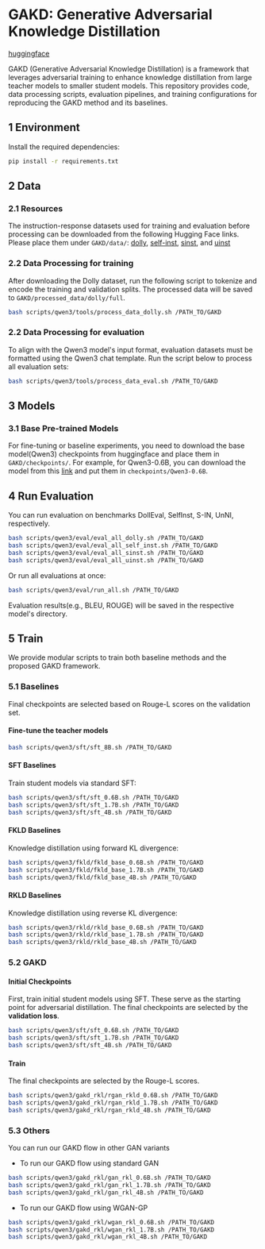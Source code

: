 # GAKD: Generative Adversarial Knowledge Distillation

[huggingface](https://huggingface.co/collections/Suttooo/gakd-6889f36aac00296314e6da59)

GAKD (Generative Adversarial Knowledge Distillation) is a framework that leverages adversarial training to enhance knowledge distillation from large teacher models to smaller student models. This repository provides code, data processing scripts, evaluation pipelines, and training configurations for reproducing the GAKD method and its baselines.

## 1 Environment

Install the required dependencies:
```bash
pip install -r requirements.txt
```

## 2 Data
### 2.1 Resources
The instruction-response datasets used for training and evaluation before processing can be downloaded from the following Hugging Face links. Please place them under `GAKD/data/`: [dolly](https://huggingface.co/datasets/MiniLLM/dolly), [self-inst](https://huggingface.co/datasets/MiniLLM/self-inst), [sinst](https://huggingface.co/datasets/MiniLLM/sinst), and [uinst](https://huggingface.co/datasets/MiniLLM/uinst)


### 2.2 Data Processing for training
After downloading the Dolly dataset, run the following script to tokenize and encode the training and validation splits. The processed data will be saved to `GAKD/processed_data/dolly/full`.

```bash
bash scripts/qwen3/tools/process_data_dolly.sh /PATH_TO/GAKD
```
### 2.2 Data Processing for evaluation
To align with the Qwen3 model's input format, evaluation datasets must be formatted using the Qwen3 chat template. Run the script below to process all evaluation sets:

```bash
bash scripts/qwen3/tools/process_data_eval.sh /PATH_TO/GAKD
```

## 3 Models
### 3.1 Base Pre-trained Models
For fine-tuning or baseline experiments, you need to download the base model(Qwen3) checkpoints from huggingface and place them in `GAKD/checkpoints/`. For example, for Qwen3-0.6B, you can download the model from this [link](https://huggingface.co/Qwen/Qwen3-0.6B) and put them in `checkpoints/Qwen3-0.6B`.

## 4 Run Evaluation
You can run evaluation on benchmarks DollEval, SelfInst, S-IN, UnNI, respectively. 

```bash
bash scripts/qwen3/eval/eval_all_dolly.sh /PATH_TO/GAKD
bash scripts/qwen3/eval/eval_all_self_inst.sh /PATH_TO/GAKD
bash scripts/qwen3/eval/eval_all_sinst.sh /PATH_TO/GAKD
bash scripts/qwen3/eval/eval_all_uinst.sh /PATH_TO/GAKD
```
Or run all evaluations at once:

```bash
bash scripts/qwen3/eval/run_all.sh /PATH_TO/GAKD
```

Evaluation results(e.g., BLEU, ROUGE) will be saved in the respective model's directory.

## 5 Train
We provide modular scripts to train both baseline methods and the proposed GAKD framework.
### 5.1 Baselines
Final checkpoints are selected based on Rouge-L scores on the validation set.
#### Fine-tune the teacher models
```bash
bash scripts/qwen3/sft/sft_8B.sh /PATH_TO/GAKD
```
#### SFT Baselines
Train student models via standard SFT:
```bash
bash scripts/qwen3/sft/sft_0.6B.sh /PATH_TO/GAKD
bash scripts/qwen3/sft/sft_1.7B.sh /PATH_TO/GAKD
bash scripts/qwen3/sft/sft_4B.sh /PATH_TO/GAKD
```

#### FKLD Baselines
Knowledge distillation using forward KL divergence:
```bash
bash scripts/qwen3/fkld/fkld_base_0.6B.sh /PATH_TO/GAKD
bash scripts/qwen3/fkld/fkld_base_1.7B.sh /PATH_TO/GAKD
bash scripts/qwen3/fkld/fkld_base_4B.sh /PATH_TO/GAKD
```

#### RKLD Baselines
Knowledge distillation using reverse KL divergence:
```bash
bash scripts/qwen3/rkld/rkld_base_0.6B.sh /PATH_TO/GAKD
bash scripts/qwen3/rkld/rkld_base_1.7B.sh /PATH_TO/GAKD
bash scripts/qwen3/rkld/rkld_base_4B.sh /PATH_TO/GAKD
```

### 5.2 GAKD
#### Initial Checkpoints
First, train initial student models using SFT. These serve as the starting point for adversarial distillation. The final checkpoints are selected by the **validation loss**.
```bash
bash scripts/qwen3/sft/sft_0.6B.sh /PATH_TO/GAKD
bash scripts/qwen3/sft/sft_1.7B.sh /PATH_TO/GAKD
bash scripts/qwen3/sft/sft_4B.sh /PATH_TO/GAKD
```

#### Train
The final checkpoints are selected by the Rouge-L scores.
```bash
bash scripts/qwen3/gakd_rkl/rgan_rkld_0.6B.sh /PATH_TO/GAKD
bash scripts/qwen3/gakd_rkl/rgan_rkld_1.7B.sh /PATH_TO/GAKD
bash scripts/qwen3/gakd_rkl/rgan_rkld_4B.sh /PATH_TO/GAKD
```

### 5.3 Others
You can run our GAKD flow in other GAN variants
+ To run our GAKD flow using standard GAN
```bash
bash scripts/qwen3/gakd_rkl/gan_rkl_0.6B.sh /PATH_TO/GAKD
bash scripts/qwen3/gakd_rkl/gan_rkl_1.7B.sh /PATH_TO/GAKD
bash scripts/qwen3/gakd_rkl/gan_rkl_4B.sh /PATH_TO/GAKD
```

+ To run our GAKD flow using WGAN-GP
```bash
bash scripts/qwen3/gakd_rkl/wgan_rkl_0.6B.sh /PATH_TO/GAKD
bash scripts/qwen3/gakd_rkl/wgan_rkl_1.7B.sh /PATH_TO/GAKD
bash scripts/qwen3/gakd_rkl/wgan_rkl_4B.sh /PATH_TO/GAKD
```
